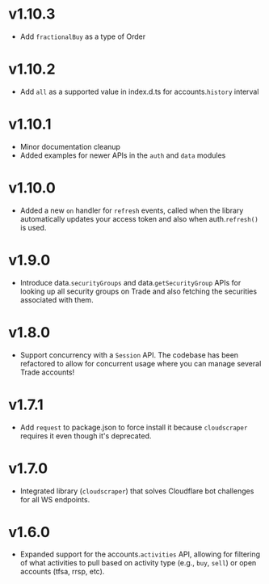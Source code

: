 v1.10.3
==
* Add `fractionalBuy` as a type of Order

v1.10.2
==
* Add `all` as a supported value in index.d.ts for accounts.`history` interval

v1.10.1
==
* Minor documentation cleanup
* Added examples for newer APIs in the `auth` and `data` modules

v1.10.0
==
* Added a new `on` handler for `refresh` events, called when the library automatically updates your access token and also when auth.`refresh()` is used.

v1.9.0
==
* Introduce data.`securityGroups` and data.`getSecurityGroup` APIs for looking up all security groups on Trade
and also fetching the securities associated with them.

v1.8.0
==
* Support concurrency with a `Session` API. The codebase has been refactored to allow for concurrent usage where you can manage several
Trade accounts!

v1.7.1
==
* Add `request` to package.json to force install it because `cloudscraper` requires it even though it's deprecated.

v1.7.0
==
* Integrated library (`cloudscraper`) that solves Cloudflare bot challenges for all WS endpoints.

v1.6.0
==
* Expanded support for the accounts.`activities` API, allowing for filtering of what activities to pull based on activity type (e.g., `buy`, `sell`) or open accounts (tfsa, rrsp, etc).
